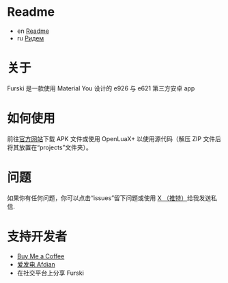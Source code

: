 # Readme
- en [Readme](https://github.com/SiberiaHusky/Furski/blob/main/README.md)
- ru [Ридем](readme/README.ru.md)

# 关于
Furski 是一款使用 Material You 设计的 e926 与 e621 第三方安卓 app

# 如何使用
前往[官方网站](https://pj.hooskai.top/furski/)下载 APK 文件或使用 OpenLuaX+ 以使用源代码（解压 ZIP 文件后将其放置在“projects”文件夹）。

# 问题
如果你有任何问题，你可以点击“issues”留下问题或使用 [X （推特）](https://twitter.com/hhusky0314)给我发送私信.

# 支持开发者
- [Buy Me a Coffee](https://buymeacoffee.com/hooskai)
- [爱发电 Afdian](https://afdian.net/a/hooskai)
- 在社交平台上分享 Furski
